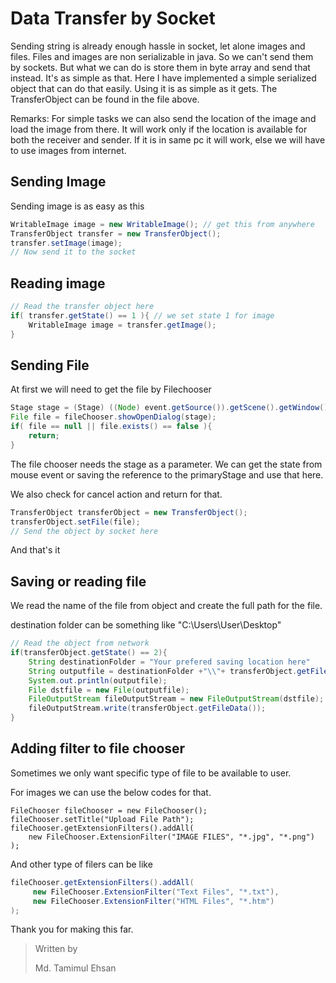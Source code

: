 # Data Transfer by Socket

Sending string is already enough hassle in socket, let alone images and files. Files and images are non serializable in java. So we can't send them by sockets. But what we can do is store them in byte array and send that instead. It's as simple as that. Here I have implemented a simple serialized object that can do that easily. Using it is as simple as it gets. The TransferObject can be found in the file above.

Remarks: For simple tasks we can also send the location of the image and load the image from there. It will work only if the location is available for both the receiver and sender. If it is in same pc it will work, else we will have to use images from internet. 

## Sending Image

Sending image is as easy as this

```java
WritableImage image = new WritableImage(); // get this from anywhere
TransferObject transfer = new TransferObject();
transfer.setImage(image);	
// Now send it to the socket
```

## Reading image

```java
// Read the transfer object here
if( transfer.getState() == 1 ){ // we set state 1 for image
	WritableImage image = transfer.getImage();
}
```

## Sending File

At first we will need to get the file by Filechooser

```java
Stage stage = (Stage) ((Node) event.getSource()).getScene().getWindow();
File file = fileChooser.showOpenDialog(stage);
if( file == null || file.exists() == false ){
	return;
}
```

The file chooser needs the stage as a parameter. We can get the state from mouse event or saving the reference to the primaryStage and use that here.

We also check for cancel action and return for that.

```java
TransferObject transferObject = new TransferObject();
transferObject.setFile(file);
// Send the object by socket here
```

And that's it

## Saving or reading file

We read the name of the file from object and create the full path for the file. 

destination folder can be something like "C:\\Users\User\Desktop"

```java
// Read the object from network
if(transferObject.getState() == 2){
	String destinationFolder = "Your prefered saving location here"
    String outputfile = destinationFolder +"\\"+ transferObject.getFilename();
    System.out.println(outputfile);
    File dstfile = new File(outputfile);
    FileOutputStream fileOutputStream = new FileOutputStream(dstfile);
    fileOutputStream.write(transferObject.getFileData());
}
```

## Adding filter to file chooser

Sometimes we only want specific type of file to be available to user.

For images we can use the below codes for that.

```
FileChooser fileChooser = new FileChooser();
fileChooser.setTitle("Upload File Path");
fileChooser.getExtensionFilters().addAll(
	new FileChooser.ExtensionFilter("IMAGE FILES", "*.jpg", "*.png")
);
```

And other type of filers can be like

``` java
fileChooser.getExtensionFilters().addAll(
     new FileChooser.ExtensionFilter("Text Files", "*.txt"),
     new FileChooser.ExtensionFilter("HTML Files", "*.htm")
);
```



Thank you for making this far.

> Written by
>
> Md. Tamimul Ehsan